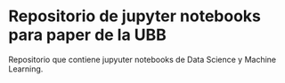 # Repositorio de jupyter notebooks para paper de la UBB
Repositorio que contiene jupyuter notebooks de Data Science y Machine Learning.
